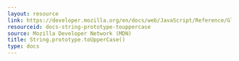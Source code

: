 ```yaml
---
layout: resource
link: https://developer.mozilla.org/en/docs/web/JavaScript/Reference/Global_Objects/String/toUpperCase
resourceid: docs-string-prototype-touppercase
source: Mozilla Developer Network (MDN)
title: String.prototype.toUpperCase()
type: docs
---
```


